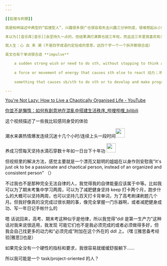 ```yaml
---
---

[[狐狸与刺猬]]

我是柏林描述中典型的“狐狸型人”，兴趣很多很广也很容易失去兴趣三分钟热度，很难想起从小到大有什么兴趣爱好是我坚持了三年以上的。

本以为[[音乐库|音乐]]会坚持久一点的，但结果满打满算也就三年啦，而且这三年里我喜欢和关注的领域也在变

我人生：心 血 来 潮（不是四字成语约定俗成的意思，这四个字一个一个拆开都很合适）

英文也有个单词很合适 **impulse**

	a sudden strong wish or need to do sth, without stopping to think about the results 冲动； 心血来潮；一时的念头
	
	a force or movement of energy that causes sth else to react 动力；冲力；冲量
	
	something that causes sb/sth to do sth or to develop and make progress 推动力；刺激

---
```

[You're Not Lazy: How to Live a Chaotically Organised Life - YouTube](https://www.youtube.com/watch?v=A2sS00egAzg)

[你並不是懶惰：如何有創意地在混亂中搭建生活秩序_哔哩哔哩_bilibili](https://www.bilibili.com/video/BV1yB4y1k7To/?vd_source=edb3b9d2edcf09617c0c07c0499efd40)

这个视频描述了一些我比较感同身受的体验

潮水来袭热情爆发连续沉迷十几个小时/连续上头一段时间<img src="https://picture-guan.oss-cn-hangzhou.aliyuncs.com/yep.png" alt=" " width=30px />

养成习惯每天坚持水滴石穿数十年如一日台下十年功 <img src="https://picture-guan.oss-cn-hangzhou.aliyuncs.com/no.png" alt=" " width=30px />

但视频里的解决方法，感觉主要就是一个漂亮又聪明的姐姐在以身作则安慰我"It's just ok to be a passionate and chaotical person, instead of an organized and consistent person" （）


不过我也不是那种完全无法自律的人，我觉得我的自律能量应该属于中等。比如我可以为了期末考集中学习两周，可以为了减肥健身坚持 keep 打卡两个月，跑步什么的大概可以坚持两周，也可以坚持几百天打卡背单词，为了高考刷课刷题几个月。但我好像真的没完成过很长期的事，像完全掌握一门乐器啊，或者减肥健身成功、写一年日记手帐什么的

嗯 话说回来，高考、期末考这种似乎是他律，所以我觉得“ddl 是第一生产力”这种话对我来说很适用，我发现 可能它们也不是我必须完成的或者必须做得多好，但我会自己找更多的动力和“必须完成”附加在这个外在的 ddl 上。（嘿 [[雅思备考经验|雅思]]也是）

如果完全没有一个硬性的指标和要求，我很容易就缓缓舒服躺下……

所以我可能是一个 task/project-oriented 的人？




